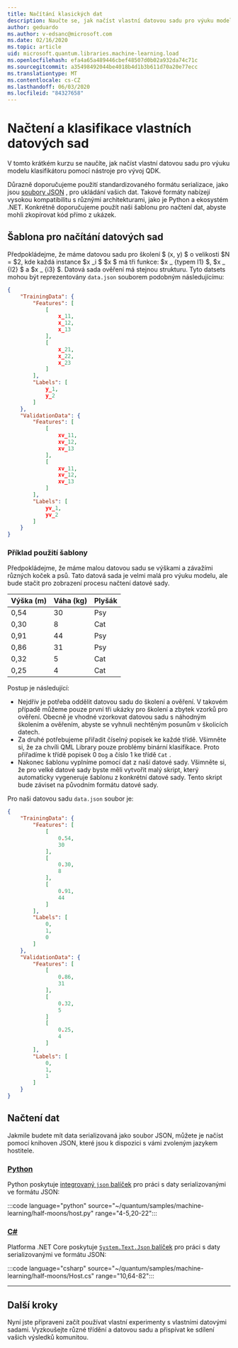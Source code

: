 ```yaml
---
title: Načítání klasických dat
description: Naučte se, jak načíst vlastní datovou sadu pro výuku modelu klasifikátoru pomocí Microsoft Quantum Development Kit (QDK).
author: geduardo
ms.author: v-edsanc@microsoft.com
ms.date: 02/16/2020
ms.topic: article
uid: microsoft.quantum.libraries.machine-learning.load
ms.openlocfilehash: efa4a65a489446cbef48507d0b02a932da74c71c
ms.sourcegitcommit: a35498492044be4018b4d1b3b611d70a20e77ecc
ms.translationtype: MT
ms.contentlocale: cs-CZ
ms.lasthandoff: 06/03/2020
ms.locfileid: "84327658"
---
```

# <a name="load-and-classify-your-own-datasets"></a>Načtení a klasifikace vlastních datových sad

V tomto krátkém kurzu se naučíte, jak načíst vlastní datovou sadu pro výuku modelu klasifikátoru pomocí nástroje pro vývoj QDK.

Důrazně doporučujeme použití standardizovaného formátu serializace, jako jsou [soubory JSON](https://en.wikipedia.org/wiki/JSON) , pro ukládání vašich dat.
Takové formáty nabízejí vysokou kompatibilitu s různými architekturami, jako je Python a ekosystém .NET.
Konkrétně doporučujeme použít naši šablonu pro načtení dat, abyste mohli zkopírovat kód přímo z ukázek.

## <a name="template-for-loading-your-datasets"></a>Šablona pro načítání datových sad

Předpokládejme, že máme datovou sadu pro školení $ (x, y) $ o velikosti $N = $2, kde každá instance $x _i $ $x $ má tři funkce: $x _ {typem I1} $, $x _ {I2} $ a $x _ {i3} $.
Datová sada ověření má stejnou strukturu.
Tyto datsets mohou být reprezentovány `data.json` souborem podobným následujícímu:

```json
{
    "TrainingData": {
        "Features": [
            [
                x_11,
                x_12,
                x_13
            ],
            [
                x_21,
                x_22,
                x_23
            ]
        ],
        "Labels": [
            y_1,
            y_2
        ]
    },
    "ValidationData": {
        "Features": [
            [
                xv_11,
                xv_12,
                xv_13
            ],
            [
                xv_11,
                xv_12,
                xv_13
            ]
        ],
        "Labels": [
            yv_1,
            yv_2
        ]
    }
}
```

### <a name="example-using-the-template"></a>Příklad použití šablony

Předpokládejme, že máme malou datovou sadu se výškami a závažími různých koček a psů. Tato datová sada je velmi malá pro výuku modelu, ale bude stačit pro zobrazení procesu načtení datové sady.

| Výška (m) | Váha (kg) | Plyšák |
|-----------|------------|--------|
| 0,54      | 30         | Psy    |
| 0,30      | 8          | Cat    |
| 0,91      | 44         | Psy    |
| 0,86      | 31          | Psy    |
| 0,32      | 5         | Cat    |
| 0,25      | 4          | Cat    |

Postup je následující:

- Nejdřív je potřeba oddělit datovou sadu do školení a ověření. V takovém případě můžeme pouze první tři ukázky pro školení a zbytek vzorků pro ověření. Obecně je vhodné vzorkovat datovou sadu s náhodným školením a ověřením, abyste se vyhnuli nechtěným posunům v školicích datech.
- Za druhé potřebujeme přiřadit číselný popisek ke každé třídě. Všimněte si, že za chvíli QML Library pouze problémy binární klasifikace. Proto přiřadíme k třídě popisek 0 `Dog` a číslo 1 ke třídě `Cat` .
- Nakonec šablonu vyplníme pomocí dat z naší datové sady. Všimněte si, že pro velké datové sady byste měli vytvořit malý skript, který automaticky vygeneruje šablonu z konkrétní datové sady. Tento skript bude záviset na původním formátu datové sady.

Pro naši datovou sadu `data.json` soubor je:

```json
{
    "TrainingData": {
        "Features": [
            [
                0.54,
                30
            ],
            [
                0.30,
                8
            ],
            [
                0.91,
                44
            ]
        ],
        "Labels": [
            0,
            1,
            0
        ]
    },
    "ValidationData": {
        "Features": [
            [
                0.86,
                31
            ],
            [
                0.32,
                5
            ]
            [
                0.25,
                4
            ]
        ],
        "Labels": [
            0,
            1,
            1
        ]
    }
}

```

## <a name="loading-the-data"></a>Načtení dat

Jakmile budete mít data serializovaná jako soubor JSON, můžete je načíst pomocí knihoven JSON, které jsou k dispozici s vámi zvoleným jazykem hostitele.

### <a name="python"></a>[Python](#tab/tabid-python)

Python poskytuje [integrovaný `json` balíček](https://docs.python.org/3.7/library/json.html) pro práci s daty serializovanými ve formátu JSON:

:::code language="python" source="~/quantum/samples/machine-learning/half-moons/host.py" range="4-5,20-22":::

### <a name="c"></a>[C#](#tab/tabid-csharp)

Platforma .NET Core poskytuje [ `System.Text.Json` balíček](https://www.nuget.org/packages/System.Text.Json) pro práci s daty serializovanými ve formátu JSON:

:::code language="csharp" source="~/quantum/samples/machine-learning/half-moons/Host.cs" range="10,64-82":::

***

## <a name="next-steps"></a>Další kroky

Nyní jste připraveni začít používat vlastní experimenty s vlastními datovými sadami. Vyzkoušejte různé třídění a datovou sadu a přispívat ke sdílení vašich výsledků komunitou.
